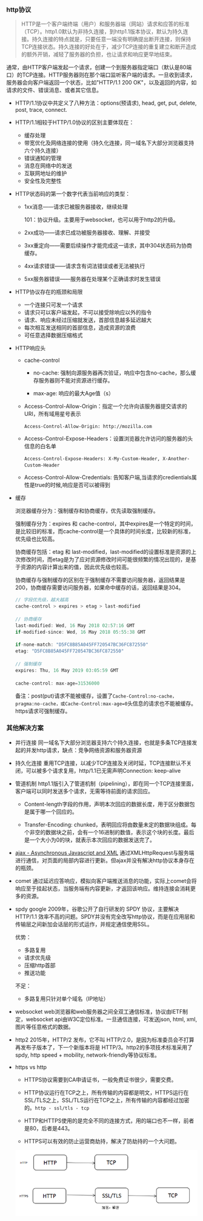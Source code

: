 ### http协议

> HTTP是一个客户端终端（用户）和服务器端（网站）请求和应答的标准（TCP）。http1.0默认为非持久连接，到http1.1版本协议，默认为持久连接。持久连接的特点就是，只要任意一端没有明确提出断开连接，则保持TCP连接状态。持久连接的好处在于，减少TCP连接的重复建立和断开造成的额外开销，减轻了服务器的负担，也让请求和响应更早地结束。

通常，由HTTP客户端发起一个请求，创建一个到服务器指定端口（默认是80端口）的TCP连接。HTTP服务器则在那个端口监听客户端的请求。一旦收到请求，服务器会向客户端返回一个状态，比如"HTTP/1.1 200 OK"，以及返回的内容，如请求的文件、错误消息、或者其它信息。

* HTTP/1.1协议中共定义了八种方法：options(预请求), head, get, put, delete, post, trace, connect.

* HTTP/1.1相较于HTTP/1.0协议的区别主要体现在：

  - 缓存处理
  - 带宽优化及网络连接的使用（持久化连接，同一域名下大部分浏览器支持六个持久连接）
  - 错误通知的管理
  - 消息在网络中的发送
  - 互联网地址的维护
  - 安全性及完整性

* HTTP状态码的第一个数字代表当前响应的类型：

  - 1xx消息——请求已被服务器接收，继续处理

    101：协议升级。主要用于websocket，也可以用于http2的升级。

  - 2xx成功——请求已成功被服务器接收、理解、并接受

  - 3xx重定向——需要后续操作才能完成这一请求，其中304状态码为协商缓存。 

  - 4xx请求错误——请求含有词法错误或者无法被执行

  - 5xx服务器错误——服务器在处理某个正确请求时发生错误

* HTTP协议存在的瓶颈和局限

  - 一个连接只可发一个请求
  - 请求只可以客户端发起，不可以接受除响应以外的指令
  - 请求、响应未经过压缩就发送，首部信息越多延迟越大
  - 每次相互发送相同的首部信息，造成资源的浪费
  - 可任意选择数据压缩格式

* HTTP响应头

  - cache-control

    + no-cache: 强制向源服务器再次验证，响应中包含no-cache，那么缓存服务器则不能对资源进行缓存。

    + max-age: 响应的最大Age值（s）

  - Access-Control-Allow-Origin：指定一个允许向该服务器提交请求的URI，所有域用星号表示

    `Access-Control-Allow-Origin: http://mozilla.com`

  - Access-Control-Expose-Headers：设置浏览器允许访问的服务器的头信息的白名单

    `Access-Control-Expose-Headers: X-My-Custom-Header, X-Another-Custom-Header`

  - Access-Control-Allow-Credentials: 告知客户端,当请求的credientials属性是true的时候,响应是否可以被得到

* 缓存

  浏览器缓存分为：强制缓存和协商缓存，优先读取强制缓存。
    
  强制缓存分为：expires 和 cache-control，其中expires是一个特定的时间，是比较旧的标准，而cache-control是一个具体的时间长度，比较新的标准，优先级也比较高。

  协商缓存包括：etag 和 last-modified，last-modified的设置标准是资源的上次修改时间，而etag是为了应对资源修改时间可能很频繁的情况出现的，是基于资源的内容计算出来的值，因此优先级也较高。

  协商缓存与强制缓存的区别在于强制缓存不需要访问服务器，返回结果是200，协商缓存需要访问服务器，如果命中缓存的话，返回结果是304。

  ```js
  // 字段优先级，越大越高
  cache-control > expires > etag > last-modified

  // 协商缓存
  last-modified: Wed, 16 May 2018 02:57:16 GMT
  if-modified-since: Wed, 16 May 2018 05:55:38 GMT

  if-none-match: "D5FC8B85A045FF720547BC36FC872550"
  etag: "D5FC8B85A045FF720547BC36FC872550"

  // 强制缓存
  expires: Thu, 16 May 2019 03:05:59 GMT

  cache-control: max-age=31536000
  ```

  备注：post(put)请求不能被缓存，设置了`Cache-Control:no-cache，pragma:no-cache，或Cache-Control:max-age=0`头信息的请求也不能被缓存。https请求可强制缓存。

### 其他解决方案

* 并行连接 同一域名下大部分浏览器支持六个持久连接，也就是多条TCP连接发起的并发http请求，缺点：竞争网络资源和服务器资源

* 持久化连接 重用TCP连接，以减少TCP连接及关闭时延，TCP连接默认不关闭，可以被多个请求复用，http/1.1已无需声明Connection: keep-alive

* 管道机制 http1.1版引入了管道机制（pipelining），即在同一个TCP连接里面，客户端可以同时发送多个请求，无需等待前面的请求回应。

  - Content-length字段的作用，声明本次回应的数据长度，用于区分数据包是属于哪一个回应的。

  - Transfer-Encoding: chunked，表明回应将由数量未定的数据块组成。每个非空的数据块之前，会有一个16进制的数值，表示这个块的长度。最后是一个大小为0的块，就表示本次回应的数据发送完了。

* [ajax - Asynchronous Javascript and XML](ajax) 通过XMLHttpRequest与服务端进行通信，对页面的局部内容进行更新。但ajax并没有解决http协议本身存在的瓶颈。

* comet 通过延迟应答响应，模拟向客户端推送消息的功能，实际上comet会将响应至于挂起状态，当服务端有内容更新，才返回该响应。维持连接会消耗更多的资源。

* spdy google 2009年，谷歌公开了自行研发的 SPDY 协议，主要解决 HTTP/1.1 效率不高的问题。SPDY并没有完全改写http协议，而是在应用层和传输层之间新加会话层的形式运作，并规定通信使用SSL。

  优势：

  - 多路复用
  - 请求优先级
  - 压缩http首部
  - 推送功能
  
  不足：

  - 多路复用只针对单个域名（IP地址）

* websocket web浏览器和web服务器之间全双工通信标准，协议由IETF制定，websocket api由W3C定位标准。一旦通信连接，可发送json, html, xml, 图片等任意格式的数据。

* http2 2015年，HTTP/2 发布，它不叫 HTTP/2.0，是因为标准委员会不打算再发布子版本了，下一个新版本将是 HTTP/3。http2的多项技术标准采用了spdy, http speed + mobility, network-friendly等协议标准。

* https vs http

  - HTTPS协议需要到CA申请证书，一般免费证书很少，需要交费。

  - HTTP协议运行在TCP之上，所有传输的内容都是明文，HTTPS运行在SSL/TLS之上，SSL/TLS运行在TCP之上，所有传输的内容都经过加密的。`http - ssl/tls - tcp`

  - HTTP和HTTPS使用的是完全不同的连接方式，用的端口也不一样，前者是80，后者是443。

  - HTTPS可以有效的防止运营商劫持，解决了防劫持的一个大问题。

  ![https vs http](./images/https.png)